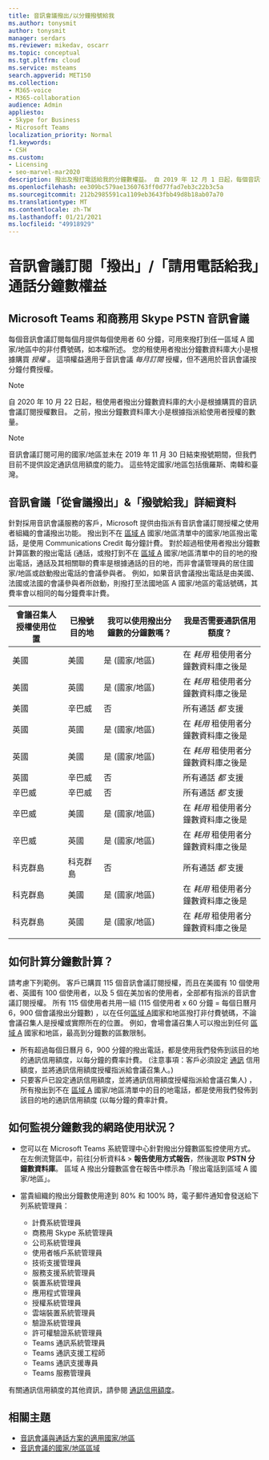 ```yaml
---
title: 音訊會議撥出/以分鐘撥號給我
ms.author: tonysmit
author: tonysmit
manager: serdars
ms.reviewer: mikedav, oscarr
ms.topic: conceptual
ms.tgt.pltfrm: cloud
ms.service: msteams
search.appverid: MET150
ms.collection:
- M365-voice
- M365-collaboration
audience: Admin
appliesto:
- Skype for Business
- Microsoft Teams
localization_priority: Normal
f1.keywords:
- CSH
ms.custom:
- Licensing
- seo-marvel-mar2020
description: 撥出及撥打電話給我的分鐘數權益。 自 2019 年 12 月 1 日起，每個音訊會議訂閱每一使用者每個月可提供 60 分鐘到區域 A 國家/地區。
ms.openlocfilehash: ee309bc579ae1360763ff0d77fad7eb3c22b3c5a
ms.sourcegitcommit: 212b2985591ca1109eb3643fbb49d8b18ab07a70
ms.translationtype: MT
ms.contentlocale: zh-TW
ms.lasthandoff: 01/21/2021
ms.locfileid: "49918929"
---
```

# <a name="audio-conferencing-subscription-dial-outcall-me-at-minutes-benefit"></a>音訊會議訂閱「撥出」/「請用電話給我」通話分鐘數權益

## <a name="microsoft-teams-and-skype-for-business-pstn-audio-conferencing"></a>Microsoft Teams 和商務用 Skype PSTN 音訊會議

每個音訊會議訂閱每個月提供每個使用者 60 分鐘，可用來撥打到任一區域 A 國家/地區中的非付費號碼，如本檔所述。 您的租使用者撥出分鐘數資料庫大小是根據購買 *授權* 。 這項權益適用于音訊會議 *每月訂閱* 授權，但不適用於音訊會議按分鐘付費授權。 

> [!NOTE]
> 自 2020 年 10 月 22 日起，租使用者撥出分鐘數資料庫的大小是根據購買的音訊會議訂閱授權數目。 之前，撥出分鐘數資料庫大小是根據指派給使用者授權的數量。 


> [!NOTE]
> 音訊會議訂閱可用[](complimentary-dial-out-period.md)的國家/地區並未在 2019 年 11 月 30 日結束撥號期間，但我們目前不提供設定通訊信用額度的能力。 這些特定國家/地區包括俄羅斯、南韓和臺灣。

## <a name="audio-conferencing-dial-out-from-a-meeting--call-me-at-details"></a>音訊會議「從會議撥出」&「撥號給我」詳細資料

針對採用音訊會議服務的客戶，Microsoft 提供由指派有音訊會議訂閱授權之使用者組織的會議撥出功能。 撥出到不在 [區域 A](audio-conferencing-zones.md) 國家/地區清單中的國家/地區撥出電話，是使用 Communications Credit 每分鐘計費。 對於超過租使用者撥出分鐘數計算區數的撥出電話 (通話，或撥打到不在 [區域 A](audio-conferencing-zones.md) 國家/地區清單中的目的地的撥出電話，通話及其相關聯的費率是根據通話的目的地，而非會議管理員的居住國家/地區或啟動撥出電話的會議參與者。 例如，如果音訊會議撥出電話是由美國、法國或法國的會議參與者所啟動，則撥打至法國地區 A 國家/地區的電話號碼，其費率會以相同的每分鐘費率計費。 


|會議召集人授權使用位置 |已撥號目的地 |我可以使用撥出分鐘數的分鐘數嗎？|我是否需要通訊信用額度？|
|---------|---------|---------|---------|
|美國 |美國 |是 (國家/地區)  |在 *耗用* 租使用者分鐘數資料庫之後是         |
|美國 |英國|是 (國家/地區)  |  在 *耗用* 租使用者分鐘數資料庫之後是       |
|美國     |辛巴威|    否     |     所有通話 *都* 支援    |
|英國     |英國|是 (國家/地區)  |  在 *耗用* 租使用者分鐘數資料庫之後是       |
|英國     |美國 |是 (國家/地區)  |  在 *耗用* 租使用者分鐘數資料庫之後是       |
|英國     |辛巴威|    否     |   所有通話 *都* 支援      |
|辛巴威     |辛巴威|    否     |    所有通話 *都* 支援     |
|辛巴威     |美國 | 是 (國家/地區)  | 在 *耗用* 租使用者分鐘數資料庫之後是        |
|辛巴威     |英國 | 是 (國家/地區)  | 在 *耗用* 租使用者分鐘數資料庫之後是        |
|科克群島     |科克群島 |   否      |    所有通話 *都* 支援     |
|科克群島     |美國  | 是 (國家/地區)  |  在 *耗用* 租使用者分鐘數資料庫之後是       |
|科克群島     |英國 | 是 (國家/地區)  | 在 *耗用* 租使用者分鐘數資料庫之後是        |
|    |         |         |         |

## <a name="how-are-minute-pools-calculated"></a>如何計算分鐘數計算？

請考慮下列範例。 客戶已購買 115 個音訊會議訂閱授權，而且在美國有 10 個使用者、英國有 100 個使用者，以及 5 個在美加省的使用者，全部都有指派的音訊會議訂閱授權。 所有 115 個使用者共用一組 (115 個使用者 x 60 分鐘 = 每個日曆月 6，900 個會議撥出分鐘數) ，以在任何[區域 A](audio-conferencing-zones.md)國家和地區撥打非付費號碼，不論會議召集人是授權或實際所在的位置。 例如，會場會議召集人可以撥出到任何 [區域 A](audio-conferencing-zones.md) 國家和地區，最高到分鐘數的區數限制。

- 所有超過每個日曆月 6，900 分鐘的撥出電話，都是使用我們發佈到該目的地的通訊信用額度，以每分鐘的費率計費。  (注意事項：客戶必須設定 [通訊](what-are-communications-credits.md) 信用額度，並將通訊信用額度授權指派給會議召集人。) 
- 只要客戶已設定通訊信用額度，並將通訊信用額度授權指派給會議召集人) ，所有撥出到不在 [區域 A](audio-conferencing-zones.md) 國家/地區清單中的目的地電話，都是使用我們發佈到該目的地的通訊信用額度 (以每分鐘的費率計費。

## <a name="how-can-i-monitor-minute-my-pool-usage"></a>如何監視分鐘數我的網路使用狀況？

- 您可以在 Microsoft Teams 系統管理中心針對撥出分鐘數區監控使用方式。 在左側流覽區中，前往[分析資料&  >  **報告使用方式報告**，然後選取 **PSTN 分鐘數資料庫**。 區域 A 撥出分鐘數區會在報告中標示為「撥出電話到區域 A 國家/地區」。
- 當貴組織的撥出分鐘數使用達到 80% 和 100% 時，電子郵件通知會發送給下列系統管理員：

  - 計費系統管理員
  - 商務用 Skype 系統管理員
  - 公司系統管理員
  - 使用者帳戶系統管理員
  - 技術支援管理員
  - 服務支援系統管理員
  - 裝置系統管理員
  - 應用程式管理員
  - 授權系統管理員
  - 雲端裝置系統管理員
  - 驗證系統管理員
  - 許可權驗證系統管理員
  - Teams 通訊系統管理員
  - Teams 通訊支援工程師
  - Teams 通訊支援專員
  - Teams 服務管理員

有關通訊信用額度的其他資訊，請參閱 [通訊信用額度](what-are-communications-credits.md)。

## <a name="related-topics"></a>相關主題

- [音訊會議與通話方案的適用國家/地區](country-and-region-availability-for-audio-conferencing-and-calling-plans/country-and-region-availability-for-audio-conferencing-and-calling-plans.md)
- [音訊會議的國家/地區區域](audio-conferencing-zones.md)

